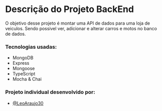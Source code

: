 <h1>Descrição do Projeto BackEnd</h1>

<p>O objetivo desse projeto é montar uma API de dados para uma loja de veiculos. Sendo possivel ver, adicionar e alterar carros e motos no banco de dados.</p>

<h3>Tecnologias usadas:</h3>

- MongoDB
- Express
- Mongoose
- TypeScript
- Mocha & Chai

<h3>Projeto individual desenvolvido por:</h3>

- [@LeoAraujo30](https://github.com/LeoAraujo30)
